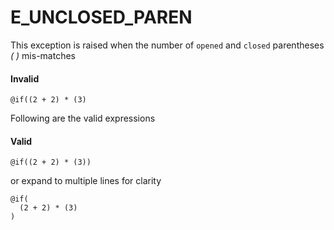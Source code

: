 # E_UNCLOSED_PAREN

This exception is raised when the number of `opened` and `closed` parentheses *( )* mis-matches

#### Invalid
```edge
@if((2 + 2) * (3)
```

Following are the valid expressions

#### Valid

```edge
@if((2 + 2) * (3))
```

or expand to multiple lines for clarity

```edge
@if(
  (2 + 2) * (3)
)
```
